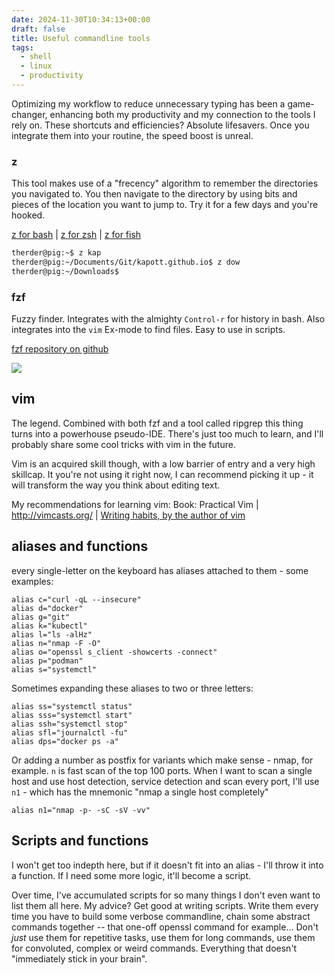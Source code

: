 ```yaml
---
date: 2024-11-30T10:34:13+00:00
draft: false
title: Useful commandline tools
tags:
  - shell
  - linux
  - productivity
---
```


Optimizing my workflow to reduce unnecessary typing has been a game-changer, enhancing both my productivity and my connection to the tools I rely on. These shortcuts and efficiencies? Absolute lifesavers. Once you integrate them into your routine, the speed boost is unreal.
### z
This tool makes use of a "frecency" algorithm to remember the directories you navigated to. You then navigate to the directory by using bits and pieces of the location you want to jump to. Try it for a few days and you're hooked.

[z for bash](https://github.com/rupa/z) | [z for zsh](https://github.com/agkozak/zsh-z) | [z for fish](https://github.com/jethrokuan/z)

```sh
therder@pig:~$ z kap  
therder@pig:~/Documents/Git/kapott.github.io$ z dow  
therder@pig:~/Downloads$
```
### fzf
Fuzzy finder. Integrates with the almighty `Control-r` for history in bash. Also integrates into the `vim` Ex-mode to find files. Easy to use in scripts.

[fzf repository on github](https://github.com/junegunn/fzf)

![](../images/ctrl-r-fzf.png)

## vim
The legend. Combined with both fzf and a tool called ripgrep this thing turns into a powerhouse pseudo-IDE. There's just too much to learn, and I'll probably share some cool tricks with vim in the future.

Vim is an acquired skill though, with a low barrier of entry and a very high skillcap. It you're not using it right now, I can recommend picking it up - it will transform the way you think about editing text.

My recommendations for learning vim:
Book: Practical Vim | http://vimcasts.org/ | [Writing habits, by the author of vim](https://www.moolenaar.net/habits.html)
## aliases and functions
every single-letter on the keyboard has aliases attached to them - some examples:
```
alias c="curl -qL --insecure"
alias d="docker"
alias g="git"
alias k="kubectl"
alias l="ls -alHz"
alias n="nmap -F -O"
alias o="openssl s_client -showcerts -connect"
alias p="podman"
alias s="systemctl"
```
Sometimes expanding these aliases to two or three letters:
```
alias ss="systemctl status"
alias sss="systemctl start"
alias ssh="systemctl stop"
alias sfl="journalctl -fu"
alias dps="docker ps -a"
```

Or adding a number as postfix  for variants which make sense - nmap, for example. `n` is fast scan of the top 100 ports. When I want to scan a single host and use host detection, service detection and scan every port, I'll use `n1` - which has the mnemonic "nmap a single host completely"

```
alias n1="nmap -p- -sC -sV -vv"
```

## Scripts and functions
I won't get too indepth here, but if it doesn't fit into an alias - I'll throw it into a function. If  I need some more logic, it'll become a script. 

Over time, I've accumulated scripts for so many things I don't even want to list them all here. My advice? Get good at writing scripts. Write them every time you have to build some verbose commandline, chain some abstract commands together -- that one-off openssl command for example... Don't *just* use them for repetitive tasks, use them for long commands, use them for convoluted, complex or weird commands. Everything that doesn't "immediately stick in your brain".

